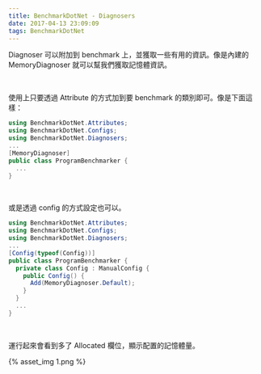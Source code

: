 ```yaml
---
title: BenchmarkDotNet - Diagnosers
date: 2017-04-13 23:09:09
tags: BenchmarkDotNet
---
```


Diagnoser 可以附加到 benchmark 上，並獲取一些有用的資訊。像是內建的 MemoryDiagnoser 就可以幫我們獲取記憶體資訊。    

<!-- More -->

<br/>


使用上只要透過 Attribute 的方式加到要 benchmark 的類別即可。像是下面這樣：  

```c#
using BenchmarkDotNet.Attributes; 
using BenchmarkDotNet.Configs; 
using BenchmarkDotNet.Diagnosers; 
... 
[MemoryDiagnoser] 
public class ProgramBenchmarker { 
  ... 
}
```

<br/>


或是透過 config 的方式設定也可以。  

```c#
using BenchmarkDotNet.Attributes; 
using BenchmarkDotNet.Configs; 
using BenchmarkDotNet.Diagnosers; 
... 
[Config(typeof(Config))] 
public class ProgramBenchmarker { 
  private class Config : ManualConfig { 
    public Config() { 
      Add(MemoryDiagnoser.Default); 
    } 
  } 
  ... 
}
```

<br/>


運行起來會看到多了 Allocated 欄位，顯示配置的記憶體量。  

{% asset_img 1.png %}

<br/>

